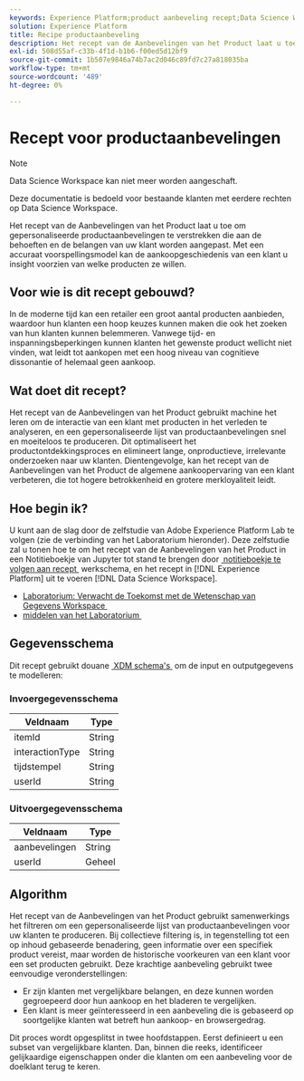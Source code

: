 ```yaml
---
keywords: Experience Platform;product aanbeveling recept;Data Science Workspace;populaire onderwerpen;recepten;pre-build recept
solution: Experience Platform
title: Recipe productaanbeveling
description: Het recept van de Aanbevelingen van het Product laat u toe om gepersonaliseerde productaanbevelingen te verstrekken die aan de behoeften en de belangen van uw klant worden aangepast. Met een accuraat voorspellingsmodel kan de aankoopgeschiedenis van een klant u insight voorzien van welke producten ze willen.
exl-id: 508d55af-c33b-4f1d-b1b6-f00ed5d12bf9
source-git-commit: 1b507e9846a74b7ac2d046c89fd7c27a818035ba
workflow-type: tm+mt
source-wordcount: '489'
ht-degree: 0%

---
```


# Recept voor productaanbevelingen

>[!NOTE]
>
>Data Science Workspace kan niet meer worden aangeschaft.
>
>Deze documentatie is bedoeld voor bestaande klanten met eerdere rechten op Data Science Workspace.

Het recept van de Aanbevelingen van het Product laat u toe om gepersonaliseerde productaanbevelingen te verstrekken die aan de behoeften en de belangen van uw klant worden aangepast. Met een accuraat voorspellingsmodel kan de aankoopgeschiedenis van een klant u insight voorzien van welke producten ze willen.

## Voor wie is dit recept gebouwd?

In de moderne tijd kan een retailer een groot aantal producten aanbieden, waardoor hun klanten een hoop keuzes kunnen maken die ook het zoeken van hun klanten kunnen belemmeren. Vanwege tijd- en inspanningsbeperkingen kunnen klanten het gewenste product wellicht niet vinden, wat leidt tot aankopen met een hoog niveau van cognitieve dissonantie of helemaal geen aankoop.

## Wat doet dit recept?

Het recept van de Aanbevelingen van het Product gebruikt machine het leren om de interactie van een klant met producten in het verleden te analyseren, en een gepersonaliseerde lijst van productaanbevelingen snel en moeiteloos te produceren. Dit optimaliseert het productontdekkingsproces en elimineert lange, onproductieve, irrelevante onderzoeken naar uw klanten. Dientengevolge, kan het recept van de Aanbevelingen van het Product de algemene aankoopervaring van een klant verbeteren, die tot hogere betrokkenheid en grotere merkloyaliteit leidt.

## Hoe begin ik?

U kunt aan de slag door de zelfstudie van Adobe Experience Platform Lab te volgen (zie de verbinding van het Laboratorium hieronder). Deze zelfstudie zal u tonen hoe te om het recept van de Aanbevelingen van het Product in een Notitieboekje van Jupyter tot stand te brengen door [&#x200B; notitieboekje te volgen aan recept &#x200B;](../jupyterlab/create-a-model.md) werkschema, en het recept in [!DNL Experience Platform] uit te voeren [!DNL Data Science Workspace].

* [&#x200B; Laboratorium: Verwacht de Toekomst met de Wetenschap van Gegevens Workspace &#x200B;](https://expleague.azureedge.net/labs/L777/index.html)
* [&#x200B; middelen van het Laboratorium &#x200B;](https://github.com/adobe/experience-platform-dsw-reference/tree/master/Summit/2019/resources)

## Gegevensschema

Dit recept gebruikt douane [&#x200B; XDM schema&#39;s &#x200B;](../../xdm/schema/field-dictionary.md) om de input en outputgegevens te modelleren:

### Invoergegevensschema

| Veldnaam | Type |
| --- | --- |
| itemId | String |
| interactionType | String |
| tijdstempel | String |
| userId | String |

### Uitvoergegevensschema

| Veldnaam | Type |
| --- | --- |
| aanbevelingen | String |
| userId | Geheel |

## Algorithm

Het recept van de Aanbevelingen van het Product gebruikt samenwerkings het filtreren om een gepersonaliseerde lijst van productaanbevelingen voor uw klanten te produceren. Bij collectieve filtering is, in tegenstelling tot een op inhoud gebaseerde benadering, geen informatie over een specifiek product vereist, maar worden de historische voorkeuren van een klant voor een set producten gebruikt. Deze krachtige aanbeveling gebruikt twee eenvoudige veronderstellingen:

* Er zijn klanten met vergelijkbare belangen, en deze kunnen worden gegroepeerd door hun aankoop en het bladeren te vergelijken.
* Een klant is meer geïnteresseerd in een aanbeveling die is gebaseerd op soortgelijke klanten wat betreft hun aankoop- en browsergedrag.

Dit proces wordt opgesplitst in twee hoofdstappen. Eerst definieert u een subset van vergelijkbare klanten. Dan, binnen die reeks, identificeer gelijkaardige eigenschappen onder die klanten om een aanbeveling voor de doelklant terug te keren.
